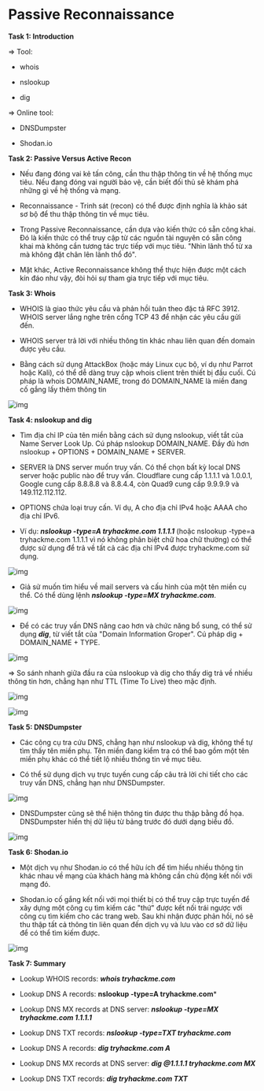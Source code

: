 # Passive Reconnaissance

**Task 1: Introduction**

=> Tool: 

- whois 

- nslookup

- dig

=> Online tool: 

- DNSDumpster

- Shodan.io

**Task 2: Passive Versus Active Recon**

- Nếu đang đóng vai kẻ tấn công, cần thu thập thông tin về hệ thống mục tiêu. Nếu đang đóng vai người bảo vệ, cần biết đối thủ sẽ khám phá những gì về hệ thống và mạng.

- Reconnaissance - Trinh sát (recon) có thể được định nghĩa là khảo sát sơ bộ để thu thập thông tin về mục tiêu.

- Trong Passive Reconnaissance, cần dựa vào kiến ​​thức có sẵn công khai. Đó là kiến ​​thức có thể truy cập từ các nguồn tài nguyên có sẵn công khai mà không cần tương tác trực tiếp với mục tiêu. "Nhìn lãnh thổ từ xa mà không đặt chân lên lãnh thổ đó". 

- Mặt khác, Active Reconnaissance không thể thực hiện được một cách kín đáo như vậy, đòi hỏi sự tham gia trực tiếp với mục tiêu.

**Task 3: Whois**

- WHOIS là giao thức yêu cầu và phản hồi tuân theo đặc tả RFC 3912. WHOIS server lắng nghe trên cổng TCP 43 để nhận các yêu cầu gửi đến.

- WHOIS server trả lời với nhiều thông tin khác nhau liên quan đến domain được yêu cầu.

- Bằng cách sử dụng AttackBox (hoặc máy Linux cục bộ, ví dụ như Parrot hoặc Kali), có thể dễ dàng truy cập whois client trên thiết bị đầu cuối. Cú pháp là whois DOMAIN_NAME, trong đó DOMAIN_NAME là miền đang cố gắng lấy thêm thông tin

![img](0)

**Task 4: nslookup and dig**

- Tìm địa chỉ IP của tên miền bằng cách sử dụng nslookup, viết tắt của Name Server Look Up. Cú pháp nslookup DOMAIN_NAME. Đầy đủ hơn nslookup + OPTIONS + DOMAIN_NAME + SERVER.

- SERVER là DNS server muốn truy vấn. Có thể chọn bất kỳ local DNS server hoặc public nào để truy vấn. Cloudflare cung cấp 1.1.1.1 và 1.0.0.1, Google cung cấp 8.8.8.8 và 8.8.4.4, còn Quad9 cung cấp 9.9.9.9 và 149.112.112.112.

- OPTIONS chứa loại truy cấn. Ví dụ, A cho địa chỉ IPv4 hoặc AAAA cho địa chỉ IPv6. 

- Ví dụ: ***nslookup -type=A tryhackme.com 1.1.1.1*** (hoặc nslookup -type=a tryhackme.com 1.1.1.1 vì nó không phân biệt chữ hoa chữ thường) có thể được sử dụng để trả về tất cả các địa chỉ IPv4 được tryhackme.com sử dụng.

![img](1)

- Giả sử muốn tìm hiểu về mail servers và cấu hình của một tên miền cụ thể. Có thể dùng lệnh ***nslookup -type=MX tryhackme.com***.

![img](2)

- Để có các truy vấn DNS nâng cao hơn và chức năng bổ sung, có thể sử dụng ***dig***, từ viết tắt của "Domain Information Groper".  Cú pháp dig + DOMAIN_NAME + TYPE.

![img](3)

=> So sánh nhanh giữa đầu ra của nslookup và dig cho thấy dig trả về nhiều thông tin hơn, chẳng hạn như TTL (Time To Live) theo mặc định. 

![img](4)

![img](5)

**Task 5: DNSDumpster**

- Các công cụ tra cứu DNS, chẳng hạn như nslookup và dig, không thể tự tìm thấy tên miền phụ. Tên miền đang kiểm tra có thể bao gồm một tên miền phụ khác có thể tiết lộ nhiều thông tin về mục tiêu.

- Có thể sử dụng dịch vụ trực tuyến cung cấp câu trả lời chi tiết cho các truy vấn DNS, chẳng hạn như DNSDumpster.

![img](6)

- DNSDumpster cũng sẽ thể hiện thông tin được thu thập bằng đồ họa. DNSDumpster hiển thị dữ liệu từ bảng trước đó dưới dạng biểu đồ.

![img](7)

**Task 6: Shodan.io**

- Một dịch vụ như Shodan.io có thể hữu ích để tìm hiểu nhiều thông tin khác nhau về mạng của khách hàng mà không cần chủ động kết nối với mạng đó.

- Shodan.io cố gắng kết nối với mọi thiết bị có thể truy cập trực tuyến để xây dựng một công cụ tìm kiếm các "thứ" được kết nối trái ngược với công cụ tìm kiếm cho các trang web. Sau khi nhận được phản hồi, nó sẽ thu thập tất cả thông tin liên quan đến dịch vụ và lưu vào cơ sở dữ liệu để có thể tìm kiếm được.

![img](8)

**Task 7: Summary**

- Lookup WHOIS records: ***whois tryhackme.com***

- Lookup DNS A records: **nslookup -type=A tryhackme.com***

- Lookup DNS MX records at DNS server: ***nslookup -type=MX tryhackme.com 1.1.1.1***

- Lookup DNS TXT records: ***nslookup -type=TXT tryhackme.com***

- Lookup DNS A records: ***dig tryhackme.com A***

- Lookup DNS MX records at DNS server: ***dig @1.1.1.1 tryhackme.com MX***

- Lookup DNS TXT records: ***dig tryhackme.com TXT***













